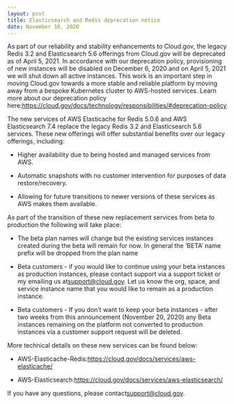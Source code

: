 ```yaml
---
layout: post
title: Elasticsearch and Redis deprecation notice
date: November 10, 2020
---
```

As part of our reliability and stability enhancements to Cloud.gov, the legacy Redis 3.2 and Elasticsearch 5.6 offerings from Cloud.gov will be deprecated as of April 5, 2021. In accordance with our deprecation policy, provisioning of new instances will be disabled on December 6, 2020 and on April 5, 2021 we will shut down all active instances. This work is an important step in moving Cloud.gov towards a more stable and reliable platform by moving away from a bespoke Kubernetes cluster to AWS-hosted services. Learn more about our deprecation policy here:<https://cloud.gov/docs/technology/responsibilities/#deprecation-policy>

The new services of AWS Elasticache for Redis 5.0.6 and AWS Elasticsearch 7.4 replace the legacy Redis 3.2 and Elasticsearch 5.6 services. These new offerings will offer substantial benefits over our legacy offerings, including:

- Higher availability due to being hosted and managed services from AWS.

- Automatic snapshots with no customer intervention for purposes of data restore/recovery.
- Allowing for future transitions to newer versions of these services as AWS makes them available.

As part of the transition of these new replacement services from beta to production the following will take place:

- The beta plan names will change but the existing services instances created during the beta will remain for now. In general the ‘BETA’ name prefix will be dropped from the plan name

- Beta customers - if you would like to continue using your beta instances as production instances, please contact support via a support ticket or my emailing us at[support@cloud.gov](mailto:support@cloud.gov). Let us know the org, space, and service instance name that you would like to remain as a production instance.

- Beta customers - If you don’t want to keep your beta instances - after two weeks from this announcement (November 20, 2020) any Beta instances remaining on the platform not converted to production instances via a customer support request will be deleted.

More technical details on these new services can be found below:

- AWS-Elasticache-Redis:<https://cloud.gov/docs/services/aws-elasticache/>

- AWS-Elasticsearch:<https://cloud.gov/docs/services/aws-elasticsearch/>

If you have any questions, please contact[support@cloud.gov](mailto:support@cloud.gov).
